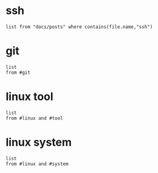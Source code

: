 
# ssh 

```dataview 
list from "docs/posts" where contains(file.name,"ssh") 
```

# git

```dataview 
list 
from #git  
```

# linux tool

```dataview 
list 
from #linux and #tool
```

# linux system

```dataview 
list 
from #linux and #system
```
